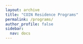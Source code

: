 ```yaml
---
layout: archive
title: "COIN Residence Programs"
permalink: /programs/
author_profile: false
sidebar:
  nav: docs
---
```

